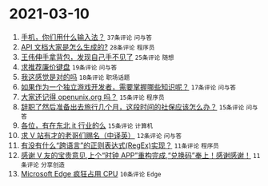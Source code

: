 # 2021-03-10

1. [手机，你们用什么输入法？](https://www.v2ex.com/t/760180) `37条评论` `问与答`
1. [API 文档大家是怎么生成的?](https://www.v2ex.com/t/760196) `28条评论` `程序员`
1. [王伟伸手拿背包，发现自己手不见了](https://www.v2ex.com/t/760173) `25条评论` `随想`
1. [求推荐廉价键盘](https://www.v2ex.com/t/760189) `19条评论` `问与答`
1. [我这感觉是对的吗](https://www.v2ex.com/t/760176) `18条评论` `职场话题`
1. [如果作为一个独立游戏开发者，需要掌握哪些知识呢？](https://www.v2ex.com/t/760187) `17条评论` `问与答`
1. [大家还记得 openunix.org 吗？](https://www.v2ex.com/t/760193) `15条评论` `程序员`
1. [辞职了然后准备出去旅行几个月，这段时间的社保应该怎么办？](https://www.v2ex.com/t/760188) `15条评论` `问与答`
1. [各位，有在东北 it 行业的么](https://www.v2ex.com/t/760177) `15条评论` `计算机`
1. [求 V 站有才的老哥们赐名（中译英）](https://www.v2ex.com/t/760207) `12条评论` `问与答`
1. [有没有什么“跨语言”的正则表达式(RegEx)实现？](https://www.v2ex.com/t/760209) `11条评论` `程序员`
1. [感谢 V 友的宝贵意见,上个“时钟 APP”重构完成,“兑换码”奉上！感谢感谢！](https://www.v2ex.com/t/760205) `11条评论` `分享创造`
1. [Microsoft Edge 疯狂占用 CPU](https://www.v2ex.com/t/760181) `10条评论` `Edge`

